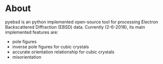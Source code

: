 # About

pyebsd is an python implemented open-source tool for processing Electron Backscattered Diffraction (EBSD) data. Currently (2-6-2018), its main implemented features are:

* pole figures
* inverse pole figures for cubic crystals
* accurate orientation relationship for cubic crystals
* misorientation
